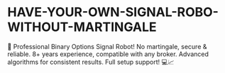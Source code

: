 # HAVE-YOUR-OWN-SIGNAL-ROBO-WITHOUT-MARTINGALE
🚀 Professional Binary Options Signal Robot! No martingale, secure &amp; reliable. 8+ years experience, compatible with any broker. Advanced algorithms for consistent results. Full setup support! 💻📈
